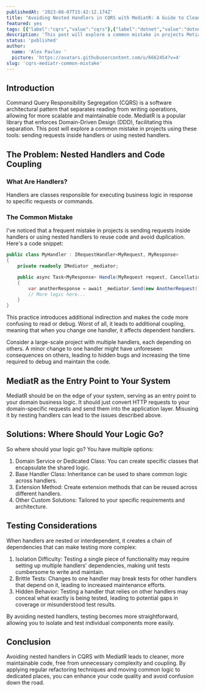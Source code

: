 ```yaml
---
publishedAt: '2023-08-07T15:42:12.174Z'
title: "Avoiding Nested Handlers in CQRS with MediatR: A Guide to Cleaner Code"
featured: yes
tags: [{"label":"cqrs","value":"cqrs"},{"label":"dotnet","value":"dotnet"}]
description: 'This post will explore a common mistake in projects MetiatR and CQRS.'
status: 'published'
author:
  name: 'Alex Pavlov '
  picture: 'https://avatars.githubusercontent.com/u/6662454?v=4'
slug: 'cqrs-mediatr-common-mistake'
---
```


## Introduction

Command Query Responsibility Segregation (CQRS) is a software architectural pattern that separates reading from writing operations, allowing for more scalable and maintainable code. MediatR is a popular library that enforces Domain-Driven Design (DDD), facilitating this separation. This post will explore a common mistake in projects using these tools: sending requests inside handlers or using nested handlers.

## The Problem: Nested Handlers and Code Coupling

### What Are Handlers?

Handlers are classes responsible for executing business logic in response to specific requests or commands.

### The Common Mistake

I've noticed that a frequent mistake in projects is sending requests inside handlers or using nested handlers to reuse code and avoid duplication. Here's a code snippet:

```csharp
public class MyHandler : IRequestHandler<MyRequest, MyResponse>
{
    private readonly IMediator _mediator;

    public async Task<MyResponse> Handle(MyRequest request, CancellationToken cancellationToken)
    {
        var anotherResponse = await _mediator.Send(new AnotherRequest(), cancellationToken);
        // More logic here...
    }
}
```

This practice introduces additional indirection and makes the code more confusing to read or debug. Worst of all, it leads to additional coupling, meaning that when you change one handler, it affects dependent handlers.

Consider a large-scale project with multiple handlers, each depending on others. A minor change to one handler might have unforeseen consequences on others, leading to hidden bugs and increasing the time required to debug and maintain the code.

## MediatR as the Entry Point to Your System

MediatR should be on the edge of your system, serving as an entry point to your domain business logic. It should just convert HTTP requests to your domain-specific requests and send them into the application layer. Misusing it by nesting handlers can lead to the issues described above.

## Solutions: Where Should Your Logic Go?

So where should your logic go? You have multiple options:

1. Domain Service or Dedicated Class: You can create specific classes that encapsulate the shared logic.
2. Base Handler Class: Inheritance can be used to share common logic across handlers.
3. Extension Method: Create extension methods that can be reused across different handlers.
4. Other Custom Solutions: Tailored to your specific requirements and architecture.

## Testing Considerations

When handlers are nested or interdependent, it creates a chain of dependencies that can make testing more complex:

1. Isolation Difficulty: Testing a single piece of functionality may require setting up multiple handlers' dependencies, making unit tests cumbersome to write and maintain.
2. Brittle Tests: Changes to one handler may break tests for other handlers that depend on it, leading to increased maintenance efforts.
3. Hidden Behavior: Testing a handler that relies on other handlers may conceal what exactly is being tested, leading to potential gaps in coverage or misunderstood test results.

By avoiding nested handlers, testing becomes more straightforward, allowing you to isolate and test individual components more easily.

## Conclusion

Avoiding nested handlers in CQRS with MediatR leads to cleaner, more maintainable code, free from unnecessary complexity and coupling. By applying regular refactoring techniques and moving common logic to dedicated places, you can enhance your code quality and avoid confusion down the road.
